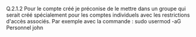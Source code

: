 Q.2.1.2 Pour le compte créé je préconise de le mettre dans un groupe qui serait créé spécialement pour les comptes individuels avec les restrictions d'accès associés.
Par exemple avec la commande : sudo usermod -aG Personnel john
